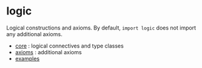 logic
=====

Logical constructions and axioms. By default, `import logic` does not
import any additional axioms.

* [core](core/core.md) : logical connectives and type classes
* [axioms](axioms/axioms.md) : additional axioms
* [examples](examples/examples.md)